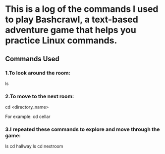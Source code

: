 # This is a log of the commands I used to play Bashcrawl, a text-based adventure game that helps you practice Linux commands.

## Commands Used
### 1.To look around the room:
ls

### 2.To move to the next room:
cd <directory_name>

For example:
cd cellar

### 3.I repeated these commands to explore and move through the game:
ls
cd hallway
ls
cd nextroom
